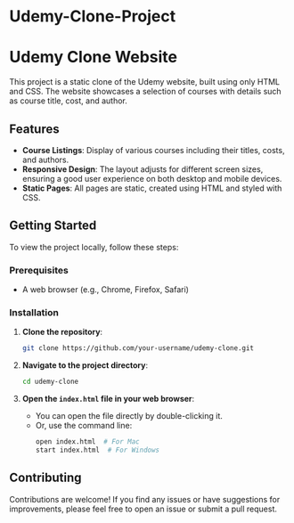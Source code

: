 # Udemy-Clone-Project



# Udemy Clone Website

This project is a static clone of the Udemy website, built using only HTML and CSS. The website showcases a selection of courses with details such as course title, cost, and author.

## Features

- **Course Listings**: Display of various courses including their titles, costs, and authors.
- **Responsive Design**: The layout adjusts for different screen sizes, ensuring a good user experience on both desktop and mobile devices.
- **Static Pages**: All pages are static, created using HTML and styled with CSS.

## Getting Started

To view the project locally, follow these steps:

### Prerequisites

- A web browser (e.g., Chrome, Firefox, Safari)

### Installation

1. **Clone the repository**:
    ```bash
    git clone https://github.com/your-username/udemy-clone.git
    ```

2. **Navigate to the project directory**:
    ```bash
    cd udemy-clone
    ```

3. **Open the `index.html` file in your web browser**:
    - You can open the file directly by double-clicking it.
    - Or, use the command line:
      ```bash
      open index.html  # For Mac
      start index.html  # For Windows
      ```

## Contributing

Contributions are welcome! If you find any issues or have suggestions for improvements, please feel free to open an issue or submit a pull request.

